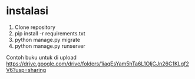 ﻿# instalasi
1. Clone repository
2. pip install -r requirements.txt
3. python manage.py migrate
4. python manage.py runserver

Contoh buku untuk di upload
https://drive.google.com/drive/folders/1iaqEsYam5hTa6L1OIjCJn26C1KLgf2V6?usp=sharing

